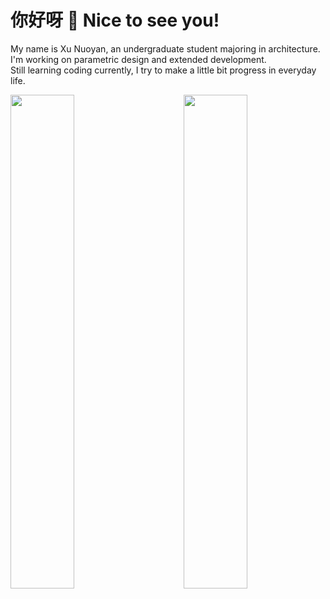 <h1>你好呀 👋 Nice to see you!</h1>

My name is Xu Nuoyan, an undergraduate student majoring in architecture.</br>
I'm working on parametric design and extended development.</br>
Still learning coding currently, I try to make a little bit progress in everyday life.

<picture>
    <source media="(prefers-color-scheme: dark)" srcset="https://github-readme-stats.vercel.app/api/top-langs/?username=wunuoo&hide=Mathematica&theme=noctis_minimus">
    <img align="right" width="45%" src="https://github-readme-stats.vercel.app/api/top-langs/?username=wunuoo&hide=Mathematica&theme=graywhite">
</picture>

<picture>
    <source media="(prefers-color-scheme: dark)" srcset="https://github-readme-stats.vercel.app/api?username=wunuoo&show_icons=true&theme=noctis_minimus&hide=issues">
    <img align="left" width="45%" src="https://github-readme-stats.vercel.app/api?username=wunuoo&show_icons=true&theme=graywhite&hide=issues">
</picture>


<!--
**wunuoo/wunuoo** is a ✨ _special_ ✨ repository because its `README.md` (this file) appears on your GitHub profile.

Here are some ideas to get you started:

- 🔭 I’m currently working on ...
- 🌱 I’m currently learning ...
- 👯 I’m looking to collaborate on ...
- 🤔 I’m looking for help with ...
- 💬 Ask me about ...
- 📫 How to reach me: ...
- 😄 Pronouns: ...
- ⚡ Fun fact: ...
-->

